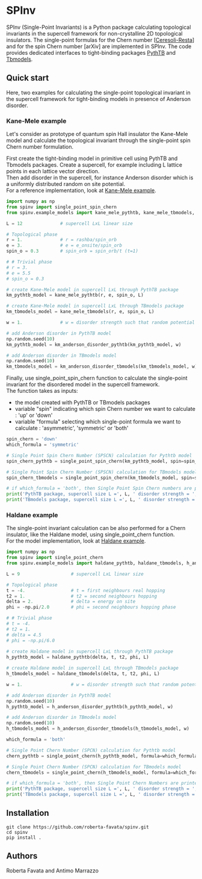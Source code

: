 # SPInv
SPInv (Single-Point Invariants) is a Python package calculating topological invariants in the supercell framework for non-crystalline 2D topological insulators. The single-point formulas for the Chern number [[Ceresoli-Resta](https://journals.aps.org/prb/abstract/10.1103/PhysRevB.76.012405)] and for the spin Chern number [arXiv] are implemented in SPInv. The code provides dedicated interfaces to tight-binding packages [PythTB](http://www.physics.rutgers.edu/pythtb/) and [Tbmodels](https://tbmodels.greschd.ch/en/latest/).

## Quick start
Here, two examples for calculating the single-point topological invariant in the supercell framework for tight-binding models in presence of Anderson disorder. 

### Kane-Mele example
Let's consider as prototype of quantum spin Hall insulator the Kane-Mele model and calculate the topological invariant through the single-point spin Chern number formulation.  

First create the tight-binding model in primitive cell using PythTB and Tbmodels packages. Create a supercell, for example including L lattice points in each lattice vector direction.  
Then add disorder in the supercell, for instance Anderson disorder which is a uniformly distributed random on site potential.  
For a reference implementation, look at [Kane-Mele example](spinv/example_models/kane_mele.py).

```python
import numpy as np
from spinv import single_point_spin_chern
from spinv.example_models import kane_mele_pythtb, kane_mele_tbmodels, km_anderson_disorder_pythtb, km_anderson_disorder_tbmodels

L = 12              # supercell LxL linear size

# Topological phase
r = 1.              # r = rashba/spin_orb
e = 3.              # e = e_onsite/spin_orb
spin_o = 0.3        # spin_orb = spin_orb/t (t=1)

# # Trivial phase
# r = 3. 
# e = 5.5
# spin_o = 0.3

# create Kane-Mele model in supercell LxL through PythTB package
km_pythtb_model = kane_mele_pythtb(r, e, spin_o, L)

# create Kane-Mele model in supercell LxL through TBmodels package
km_tbmodels_model = kane_mele_tbmodels(r, e, spin_o, L)

w = 1.              # w = disorder strength such that random potential is in [-w/2, w/2]      

# add Anderson disorder in PythTB model
np.random.seed(10)
km_pythtb_model = km_anderson_disorder_pythtb(km_pythtb_model, w)

# add Anderson disorder in TBmodels model
np.random.seed(10)
km_tbmodels_model = km_anderson_disorder_tbmodels(km_tbmodels_model, w)
```
Finally, use single_point_spin_chern function to calculate the single-point invariant for the disordered model in the supercell framework.   
The function takes as inputs:
- the model created with PythTB or TBmodels packages 
- variable "spin" indicating which spin Chern number we want to calculate : 'up' or 'down'
- variable "formula" selecting which single-point formula we want to calculate : 'asymmetric', 'symmetric' or 'both'

```python
spin_chern = 'down'
which_formula = 'symmetric'

# Single Point Spin Chern Number (SPSCN) calculation for Pythtb model
spin_chern_pythtb = single_point_spin_chern(km_pythtb_model, spin=spin_chern, formula=which_formula)

# Single Point Spin Chern Number (SPSCN) calculation for TBmodels model
spin_chern_tbmodels = single_point_spin_chern(km_tbmodels_model, spin=spin_chern, formula=which_formula)

# if which_formula = 'both', then Single Point Spin Chern numbers are printed as follows : 'asymmetric' 'symmetric'
print('PythTB package, supercell size L =', L, ' disorder strength = ', w,  ' SPSCN :', *spin_chern_pythtb )
print('TBmodels package, supercell size L =', L, ' disorder strength = ', w,  ' SPSCN :', *spin_chern_tbmodels )
```

### Haldane example
The single-point invariant calculation can be also performed for a Chern insulator, like the Haldane model, using single_point_chern function.   
For the model implementation, look at [Haldane example](spinv/example_models/haldane.py).
```python
import numpy as np
from spinv import single_point_chern
from spinv.example_models import haldane_pythtb, haldane_tbmodels, h_anderson_disorder_pythtb, h_anderson_disorder_tbmodels

L = 9                   # supercell LxL linear size

# Topological phase
t = -4.                 # t = first neighbours real hopping
t2 = 1.                 # t2 = second neighbours hopping
delta = 2.              # delta = energy on site
phi = -np.pi/2.0        # phi = second neighbours hopping phase

# # Trivial phase
# t = -4.                   
# t2 = 1.                   
# delta = 4.5               
# phi = -np.pi/6.0        
   
# create Haldane model in supercell LxL through PythTB package
h_pythtb_model = haldane_pythtb(delta, t, t2, phi, L)

# create Haldane model in supercell LxL through TBmodels package
h_tbmodels_model = haldane_tbmodels(delta, t, t2, phi, L)

w = 1.                  # w = disorder strength such that random potential is in [-w/2, w/2]

# add Anderson disorder in PythTB model
np.random.seed(10)
h_pythtb_model = h_anderson_disorder_pythtb(h_pythtb_model, w)

# add Anderson disorder in TBmodels model
np.random.seed(10)
h_tbmodels_model = h_anderson_disorder_tbmodels(h_tbmodels_model, w)

which_formula = 'both'

# Single Point Chern Number (SPCN) calculation for Pythtb model
chern_pythtb = single_point_chern(h_pythtb_model, formula=which_formula)

# Single Point Chern Number (SPCN) calculation for TBmodels model
chern_tbmodels = single_point_chern(h_tbmodels_model, formula=which_formula)

# if which_formula = 'both', then Single Point Chern Numbers are printed as follows : 'asymmetric' 'symmetric'
print('PythTB package, supercell size L =', L, ' disorder strength = ', w,  ' SPCN :', *chern_pythtb )
print('TBmodels package, supercell size L =', L, ' disorder strength = ', w,  ' SPCN :', *chern_tbmodels )
```
## Installation
```
git clone https://github.com/roberta-favata/spinv.git
cd spinv
pip install .
```

## Authors
Roberta Favata and Antimo Marrazzo
